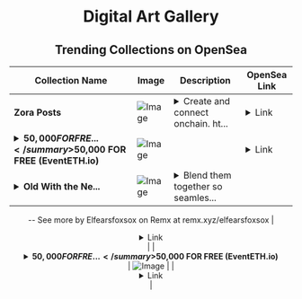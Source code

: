 <div align="center">

# Digital Art Gallery

## Trending Collections on OpenSea

| Collection Name                       | Image                                                                                     | Description                       | OpenSea Link                                                                                          |
|---------------------------------------|-------------------------------------------------------------------------------------------|-----------------------------------|--------------------------------------------------------------------------------------------------------|
| **Zora Posts** | ![Image](https://i.seadn.io/s/raw/files/9278f45cd0a77bc5a5d7866439b90ee3.jpg?w=500&auto=format?w=200&auto=format) | <details><summary>Create and connect onchain. ht...</summary>Create and connect onchain. https://zora.co</details> | <details><summary>Link</summary>[Zora Posts](https://opensea.io/collection/zora-posts-20310)</details> |
| **<details><summary>$50,000 FOR FRE...</summary>$50,000 FOR FREE (EventETH.io)</details>** | ![Image](https://i.seadn.io/s/raw/files/a5eb4f98b3264be43c77b7ded5e38810.gif?w=500&auto=format?w=200&auto=format) |  | <details><summary>Link</summary>[$50,000 FOR FREE (EventETH.io)](https://opensea.io/collection/50000-for-free-eventeth-io-998)</details> |
| **<details><summary>Old With the Ne...</summary>Old With the New</details>** | ![Image](https://i.seadn.io/s/raw/files/1994ca8616957e11ffa41eac305f7b3b.jpg?w=500&auto=format?w=200&auto=format) | <details><summary>Blend them together so seamles...</summary>Blend them together so seamlessly
--
See more by Elfearsfoxsox on Remx at remx.xyz/elfearsfoxsox</details> | <details><summary>Link</summary>[Old With the New](https://opensea.io/collection/old-with-the-new)</details> |
| **<details><summary>$50,000 FOR FRE...</summary>$50,000 FOR FREE (EventETH.io)</details>** | ![Image](https://i.seadn.io/s/raw/files/a5eb4f98b3264be43c77b7ded5e38810.gif?w=500&auto=format?w=200&auto=format) |  | <details><summary>Link</summary>[$50,000 FOR FREE (EventETH.io)](https://opensea.io/collection/50000-for-free-eventeth-io-997)</details> |

</div>